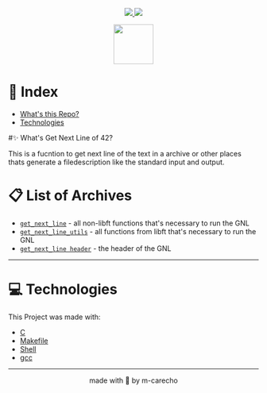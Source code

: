 <p align="center">

  <a aria-label="Completed" href="https://www.42sp.org.br/">
    <img src="https://img.shields.io/badge/42SP-GNL-682998?logo="></img>
  </a>

  <a href="https://github.com/m-carecho/42SP_Libft/commits/main">
    <img src="https://img.shields.io/github/last-commit/m-carecho/42SP_GNL?color=682998">
  </a>

</p>

<div align="center">
<a href="https://github.com/m-carecho/42SP_GNL"><img height="80px" src="https://user-images.githubusercontent.com/98053054/151611429-e4a36218-d7d4-4473-be17-c540d5142727.png" /></a>
</div>




# :pushpin: Index

* [What's this Repo?](#sparkles)
* [Technologies](#computer_Technologies)

#:sparkles: What's Get Next Line of 42?

This is a fucntion to get next line of the text in a archive or other places thats generate a filedescription like the standard input and output.


# :clipboard: List of Archives

- [`get_next_line`](/get_next_line.c)	- all non-libft functions that's necessary to run the GNL
- [`get_next_line_utils`](/get_next_line_utils.c)	- all functions from libft that's necessary to run the GNL
- [`get_next_line header`](/get_next_line.h)		- the header of the GNL


---

# :computer: Technologies

This Project was made with:

* [C](https://devdocs.io/)
* [Makefile](https://www.gnu.org/software/make/manual/make.html)
* [Shell](https://unixguide.readthedocs.io/en/latest/unixcheatsheet/)
* [gcc](https://terminaldeinformacao.com/2015/10/08/como-instalar-e-configurar-o-gcc-no-windows-mingw/)



---
<p align="center">
made with 💖 by m-carecho
</p>
